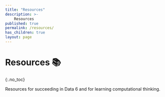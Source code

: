 ```yaml
---
title: "Resources"
description: >-
    Resources
published: true
permalink: /resources/
has_children: true
layout: page
---
```


# Resources	&#x1F4DA;
{:.no_toc}

Resources for succeeding in Data 6 and for learning computational thinking.
